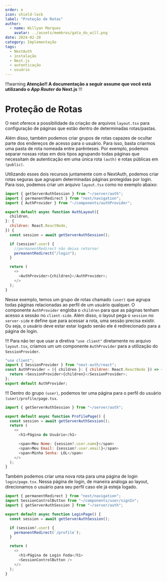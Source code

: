 ```yaml
---
order: e
icon: shield-lock
label: "Proteção de Rotas"
author:
  - name: Willyan Marques
    avatar: ../assets/membros/gata_do_will.png
date: 2024-02-28
category: Implementação
tags:
  - NextAuth
  - instalação
  - Next.js
  - autenticação
  - usuário
---
```


!!!warning
**Atenção!! A documentação a seguir assume que você está utilizando o _App Router_ do Next.js**
!!!

# Proteção de Rotas

O next oferece a possibilidade da criação de arquivos `layout.tsx` para configuração de páginas que estão dentro de determinadas rotas/pastas.

Além disso, também podemos criar grupos de rotas capazes de ocultar parte dos endereços de acesso para o usuário. Para isso, basta criarmos uma pasta de rota nomeada entre parênteses.
Por exemplo, podemos separar nossas rotas em dois tipos agrupando todas páginas que necessitam de autenticação em uma única rota `(auth)` e rotas públicas em `(public)`.

Utilizando esses dois recursos juntamente com o NextAuth, podemos criar rotas seguras que agrupam determinadas páginas protegidas por login. Para isso, podemos criar um arquivo `layout.tsx` como no exemplo abaixo:

```js src/app/(auth)/(user)/layout.tsx
import { getServerAuthSession } from "~/server/auth";
import { permanentRedirect } from "next/navigation";
import { AuthProvider } from "~/components/authProvider";

export default async function AuthLayout({
  children,
}: {
  children: React.ReactNode,
}) {
  const session = await getServerAuthSession();

  if (session?.user) {
    //permanentRedirect não deixa retornar
    permanentRedirect("/login");
  }

  return (
    <>
      <AuthProvider>{children}</AuthProvider>;
    </>
  );
}
```

Nesse exemplo, temos um grupo de rotas chamado `(user)` que agrupa todas páginas relacionadas ao perfil de um usuário qualquer. O componente `AuthProvider` engloba o `children` para que as páginas tenham acesso a sessão no `client-side`. Além disso, o layout pega o `session` no `server-side` e define que para acessar a rota, uma sessão precisa existir. Ou seja, o usuário deve estar estar logado senão ele é redirecionado para a página de login.

!!!
Para não ter que usar a diretiva `"use client"` diretamente no arquivo `layout.tsx`, criamos um um componente `AuthProvider` para a utilização do `SessionProvider`.

```js src/components/auth/authProvider.tsx
"use client";
import { SessionProvider } from "next-auth/react";
const AuthProvider = ({ children }: { children: React.ReactNode }) => {
  return <SessionProvider>{children}</SessionProvider>;
};
export default AuthProvider;
```

!!!
Dentro do grupo `(user)`, podemos ter uma página para o perfil do usuário `(user)/profile/page.tsx`.

```js src/app/(auth)/(user)/profile/page.tsx
import { getServerAuthSession } from "~/server/auth";

export default async function ProfilePage() {
  const session = await getServerAuthSession();
  return (
    <>
      <h1>Página do Usuário</h1>

      <span>Meu Nome: {session?.user.name}</span>
      <span>Meu Email: {session?.user.email}</span>
      <span>Minha Senha: LOL</span>
    </>
  );
}
```

Também podemos criar uma nova rota para uma página de login `login/page.tsx`. Nessa página de login, de maneira análoga ao layout, direcionamos o usuário para seu perfil caso ele já esteja logado.

```js src/app/(public)/login/page.tsx
import { permanentRedirect } from "next/navigation";
import SessionControlButton from "~/components/user/signIn";
import { getServerAuthSession } from "~/server/auth";

export default async function LoginPage() {
  const session = await getServerAuthSession();

  if (session?.user) {
    permanentRedirect(`/profile`);
  }

  return (
    <>
      <h1>Página de Login Foda</h1>
      <SessionControlButton />
    </>
  );
}
```
